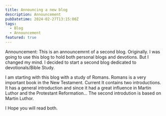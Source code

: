 ```yaml
---
title: Announcing a new blog
description: Announcement
pubDatetime: 2024-02-27T13:15:00Z
tags:
  - Blog
  - Announcement
featured: true
---
```


Announcement: This is an announcemrnt of a second blog. Originally. I was going to use this blog to hold both personal blogs and devotions. But I changed my mind. I decided to start a second blog dedicated to devotionals/Bible Study.

I am starting with this blog with a study of Romans. Romans is a very important book in the New Testament. Current It contains two introductions. It has a general introduction and since it had a great influence in Martin Luthor and the Protestant Reformation... The second introdution is based on Martin Luthor.

I Hope you will read both.
